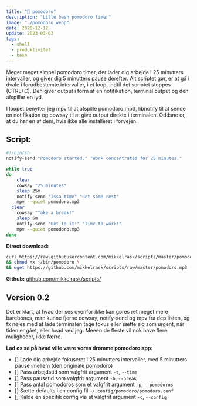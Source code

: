 ```yaml
---
title: "🍅 pomodoro"
description: "Lille bash pomodoro timer"
image: "./pomodoro.webp"
date: 2020-12-12
update: 2023-03-03
tags:
  - shell
  - produktivitet
  - bash
---
```


Meget meget simpel pomodoro timer, der lader dig arbejde i 25 minutters intervaller, og giver dig 5 minutters pause derefter. Alt scriptet gør, er at gå i dvale i forudbestemte intervaller, i et loop, indtil det scriptet stoppes (CTRL+C). Den giver output i form af en notifikation, terminal output og den afspiller en lyd.

I loopet benytter jeg mpv til at afspille pomodoro.mp3, libnotify til at sende en notifikation og cowsay til at give output direkte i terminalen. Oddsne er, at du har en af dem, hvis ikke alle installeret i forvejen.

## Script:

```bash
#!/bin/sh
notify-send "Pomodoro started." "Work concentrated for 25 minutes."

while true
do
	clear
	cowsay "25 minutes"
	sleep 25m
	notify-send "Issa time" "Get some rest"
	mpv --quiet pomodoro.mp3
  clear
	cowsay "Take a break!"
	sleep 5m
	notify-send "Get to it!" "Time to work!"
	mpv --quiet pomodoro.mp3
done
```

**Direct download:**

```bash
curl https://raw.githubusercontent.com/mikkelrask/scripts/master/pomodoro -o ~/bin/pomodoro \
&& chmod +x ~/bin/pomodoro \
&& wget https://github.com/mikkelrask/scripts/raw/master/pomodoro.mp3 -P ~/bin/
```

**Github:** [github.com/mikkelrask/scripts/](https://raw.githubusercontent.com/mikkelrask/scripts/master/pomodoro)

## Version 0.2

Det er klart, at hvad der ses ovenfor ikke kan gøres ret meget mere barebones, man kunne fjerne cowsay, notify-send og mpv fra dep listen, og fx nøjes med at lade terminalen tage fokus eller sætte sig som urgent, når tiden er gået, eller hvad ved jeg. Meeen de fleste vil nok have flere muligheder, ikke færre.

**Lad os se på hvad ville være vores drømme pomodoro app:**

- [] Lade dig arbejde fokuseret i 25 minutters intervaller, med 5 minutters pause imellem (den originale pomodoro)
- [] Pass arbejdstid som valgfrit argument `-t`, `--time`
- [] Pass pausetid som valgfrit argument `-b`, `--break`
- [] Pass antal pomodoros som et valgfrit argument `-p`, `--pomodoros`
- [] Sætte defaults i en config fil `~/.config/pomodoro/pomodoro.conf`
- [] Kalde en specifik config via et valgfrit argument `-c`, `--config`
